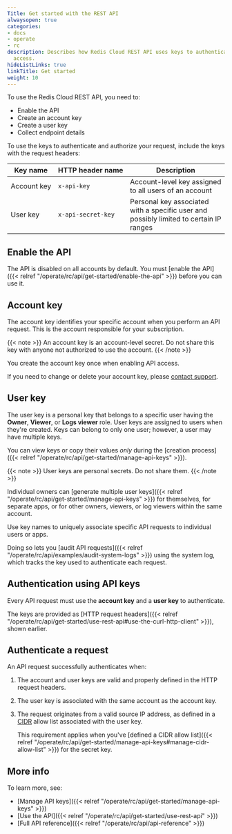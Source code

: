 ```yaml
---
Title: Get started with the REST API
alwaysopen: true
categories:
- docs
- operate
- rc
description: Describes how Redis Cloud REST API uses keys to authenticate and authorize
  access.
hideListLinks: true
linkTitle: Get started
weight: 10
---
```


To use the Redis Cloud REST API, you need to:

- Enable the API
- Create an account key
- Create a user key
- Collect endpoint details

To use the keys to authenticate and authorize your request, include the keys with the request headers:

| Key name         | HTTP&nbsp;header&nbsp;name   |Description                                            |
| -----------      | -------------------| ----------------------------------------------------- |
| Account&nbsp;key | `x-api-key`        | Account-level key assigned to all users of an account |
| User key       | <nobr>`x-api-secret-key`</nobr> | Personal key associated with a specific user and possibly limited to certain IP ranges                      |

## Enable the API

The API is disabled on all accounts by default. You must [enable the API]({{< relref "/operate/rc/api/get-started/enable-the-api" >}}) before you can use it.

## Account key

The account key identifies your specific account when you perform an API request.  This is the account responsible for your subscription.

{{< note >}}
An account key is an account-level secret. Do not share this key with anyone not authorized to use the account.
{{< /note >}}

You create the account key once when enabling API access.

If you need to change or delete your account key, please [contact support](https://redislabs.com/company/support/).

## User key

The user key is a personal key that belongs to a specific user having the **Owner**, **Viewer**, or **Logs viewer** role.  User keys are assigned to users when they're created.  Keys can belong to only one user; however, a user may have multiple keys.

You can view keys or copy their values _only_ during the [creation process]({{< relref "/operate/rc/api/get-started/manage-api-keys" >}}).

{{< note >}}
User keys are personal secrets. Do not share them.
{{< /note >}}

Individual owners can [generate multiple user keys]({{< relref "/operate/rc/api/get-started/manage-api-keys" >}})
for themselves, for separate apps, or for other owners, viewers, or log viewers within the same account.

Use key names to uniquely associate specific API requests to individual users or apps.

Doing so lets you [audit API requests]({{< relref "/operate/rc/api/examples/audit-system-logs" >}}) using the system log, which tracks the key used to authenticate each request.

## Authentication using API keys

Every API request must use the **account key** and a **user key** to authenticate.

The keys are provided as [HTTP request headers]({{< relref "/operate/rc/api/get-started/use-rest-api#use-the-curl-http-client" >}}), shown earlier.

## Authenticate a request

An API request successfully authenticates when:

1. The account and user keys are valid and properly defined in the HTTP request headers.
1. The user key is associated with the same account as the account key.
1. The request originates from a valid source IP address, as defined in a [CIDR](https://en.wikipedia.org/wiki/Classless_Inter-Domain_Routing) allow list associated with the user key.

    This requirement applies when you've [defined a CIDR allow list]({{< relref "/operate/rc/api/get-started/manage-api-keys#manage-cidr-allow-list" >}}) for the secret key.

## More info

To learn more, see:

- [Manage API keys]({{< relref "/operate/rc/api/get-started/manage-api-keys" >}})
- [Use the API]({{< relref "/operate/rc/api/get-started/use-rest-api" >}})
- [Full API reference]({{< relref "/operate/rc/api/api-reference" >}})
